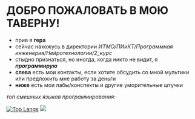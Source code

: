 # ДОБРО ПОЖАЛОВАТЬ В МОЮ ТАВЕРНУ!
- прив я __гера__
- сейчас нахожусь в директории _ИТМО/ПИиКТ/Программная инженерия/Нейротехнологии/2_курс_
- стыдно признаться, но иногда, когда никто не видит, я ___программирую___
- __слева__ есть мои контакты, если хотите обсудить со мной мультики или предложить мне работу за деньги
- __ниже__ есть мои лабы/конспекты и другие уморительные штучки
  
_топ смешных языков программирования:_

[![Top Langs](https://github-readme-stats.vercel.app/api/top-langs/?username=GeruniaSun&layout=donut-vertical&langs_count=10&title_color=ff1493)](https://github.com/anuraghazra/github-readme-stats)
<img src="https://media1.giphy.com/media/v1.Y2lkPTc5MGI3NjExanJzbWk0OTVxcTlxcTZwZ2kzbDJvbXo3bDdodjRtc2J4ZXljNmo4ZCZlcD12MV9pbnRlcm5hbF9naWZfYnlfaWQmY3Q9Zw/uQHtUvva9Qljy/giphy.gif">

